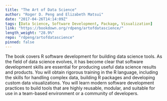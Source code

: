 ```yaml
---
title: "The Art of Data Science"
author: "Roger D. Peng and Elizabeth Matsui"
date: "2017-04-26T14:14:09Z"
tags: [Data Science, Software Development, Package, Visualization]
link: "https://bookdown.org/rdpeng/artofdatascience/"
length_weight: "28.9%"
repo: "rdpeng/artofdatascience"
pinned: false
---
```


The book covers R software development for building data science tools. As the field of data science evolves, it has become clear that software development skills are essential for producing useful data science results and products. You will obtain rigorous training in the R language, including the skills for handling complex data, building R packages and developing custom data visualizations. You will learn modern software development practices to build tools that are highly reusable, modular, and suitable for use in a team-based environment or a community of developers.
